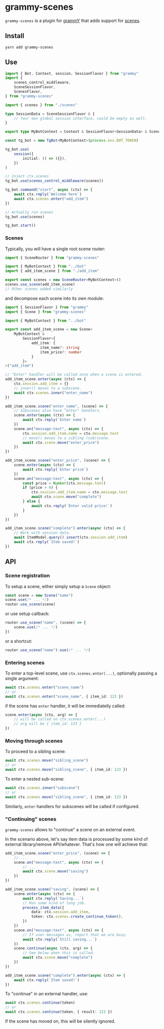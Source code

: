 # grammy-scenes

`grammy-scenes` is a plugin for [grammY](https://grammy.dev/) that adds support for [scenes](https://github.com/grammyjs/grammY/issues/136).

## Install

```
yarn add grammy-scenes
```

## Use

```ts
import { Bot, Context, session, SessionFlavor } from "grammy"
import {
	scenes_control_middleware,
	SceneSessionFlavor,
	ScenesFlavor,
} from "grammy-scenes"

import { scenes } from "./scenes"

type SessionData = SceneSessionFlavor & {
	// Your own global session interface, could be empty as well.
}

export type MyBotContext = Context & SessionFlavor<SessionData> & ScenesFlavor

const tg_bot = new TgBot<MyBotContext>(process.env.BOT_TOKEN)

tg_bot.use(
	session({
		initial: () => ({}),
	})
)

// Inject ctx.scenes
tg_bot.use(scenes_control_middleware(scenes))

tg_bot.command("start", async (ctx) => {
	await ctx.reply(`Welcome here`)
	await ctx.scenes.enter("add_item")
})

// Actually run scenes
tg_bot.use(scenes)

tg_bot.start()
```

### Scenes

Typically, you will have a single root scene router:

```ts
import { SceneRouter } from "grammy-scenes"

import { MyBotContext } from "../bot"
import { add_item_scene } from "./add_item"

export const scenes = new SceneRouter<MyBotContext>()
scenes.use_scene(add_item_scene)
// Other scenes added similarly
```

and decompose each scene into its own module:

```ts
import { SessionFlavor } from "grammy"
import { Scene } from "grammy-scenes"

import { MyBotContext } from "../bot"

export const add_item_scene = new Scene<
	MyBotContext &
		SessionFlavor<{
			add_item: {
				item_name?: string
				item_price?: number
			}
		}>
>("add_item")

// "Enter" handler will be called once when a scene is entered.
add_item_scene.enter(async (ctx) => {
	ctx.session.add_item = {}
	// inner() moves to a subscene.
	await ctx.scenes.inner("enter_name")
})

add_item_scene.scene("enter_name", (scene) => {
	// Subscenes also have "enter" handlers.
	scene.enter(async (ctx) => {
		await ctx.reply(`Enter name`)
	})
	scene.on("message:text", async (ctx) => {
		ctx.session.add_item.name = ctx.message.text
		// move() moves to a sibling (sub)scene.
		await ctx.scene.move("enter_price")
	})
})

add_item_scene.scene("enter_price", (scene) => {
	scene.enter(async (ctx) => {
		await ctx.reply(`Enter price`)
	})
	scene.on("message:text", async (ctx) => {
		const price = Number(ctx.message.text)
		if (price > 0) {
			ctx.session.add_item.name = ctx.message.text
			await ctx.scene.move("complete")
		} else {
			await ctx.reply(`Enter valid price!`)
		}
	})
})

add_item_scene.scene("complete").enter(async (ctx) => {
	// Work with session data.
	await ItemModel.query().insert(ctx.session.add_item)
	await ctx.reply(`Item saved!`)
})
```

## API

### Scene registration

To setup a scene, either simply setup a `Scene` object:

```ts
const scene = new Scene("name")
scene.use(/* ... */)
router.use_scene(scene)
```

or use setup callback:

```ts
router.use_scene("name", (scene) => {
	scene.use(/* ... */)
})
```

or a shortcut:

```ts
router.use_scene("name").use(/* ... */)
```

### Entering scenes

To enter a top-level scene, use `ctx.scenes.enter(...)`, optionally passing a single argument:

```ts
await ctx.scenes.enter("scene_name")
// or
await ctx.scenes.enter("scene_name", { item_id: 123 })
```

if the scene has `enter` handler, it will be immediatelly called:

```ts
scene.enter(async (ctx, arg) => {
	// will be called on ctx.scenes.enter(...)
	// arg will be { item_id: 123 }
})
```

### Moving through scenes

To proceed to a sibling scene:

```ts
await ctx.scenes.move("sibling_scene")
// or
await ctx.scenes.move("sibling_scene", { item_id: 123 })
```

To enter a nested sub-scene:

```ts
await ctx.scenes.inner("subscene")
// or
await ctx.scenes.move("sibling_scene", { item_id: 123 })
```

Similarly, `enter` handlers for subscenes will be called if configured.

### "Continuing" scenes

`grammy-scenes` allows to "continue" a scene on an external event.

In the scenario above, let's say item data is processed by some kind of external library/remove API/whatever. That's how one will achieve that:

```ts
add_item_scene.scene("enter_price", (scene) => {
	// ...
	scene.on("message:text", async (ctx) => {
		// ...
		await ctx.scene.move("saving")
	})
})

add_item_scene.scene("saving", (scene) => {
	scene.enter(async (ctx) => {
		await ctx.reply(`Saving...`)
		// Run some kind of long job.
		process_item_data({
			data: ctx.session.add_item,
			token: ctx.scenes.create_continue_token(),
		})
	})
	scene.on("message:text", async (ctx) => {
		// If user messages us, report that we are busy.
		await ctx.reply(`Still saving...`)
	})
	scene.continue(async (ctx, arg) => {
		// See below when this is called.
		await ctx.scene.move("complete")
	})
})

add_item_scene.scene("complete").enter(async (ctx) => {
	await ctx.reply(`Item saved!`)
})
```

To "continue" in an external handler, use:

```ts
await ctx.scenes.continue(token)
// or
await ctx.scenes.continue(token, { result: 123 })
```

If the scene has moved on, this will be silently ignored.
